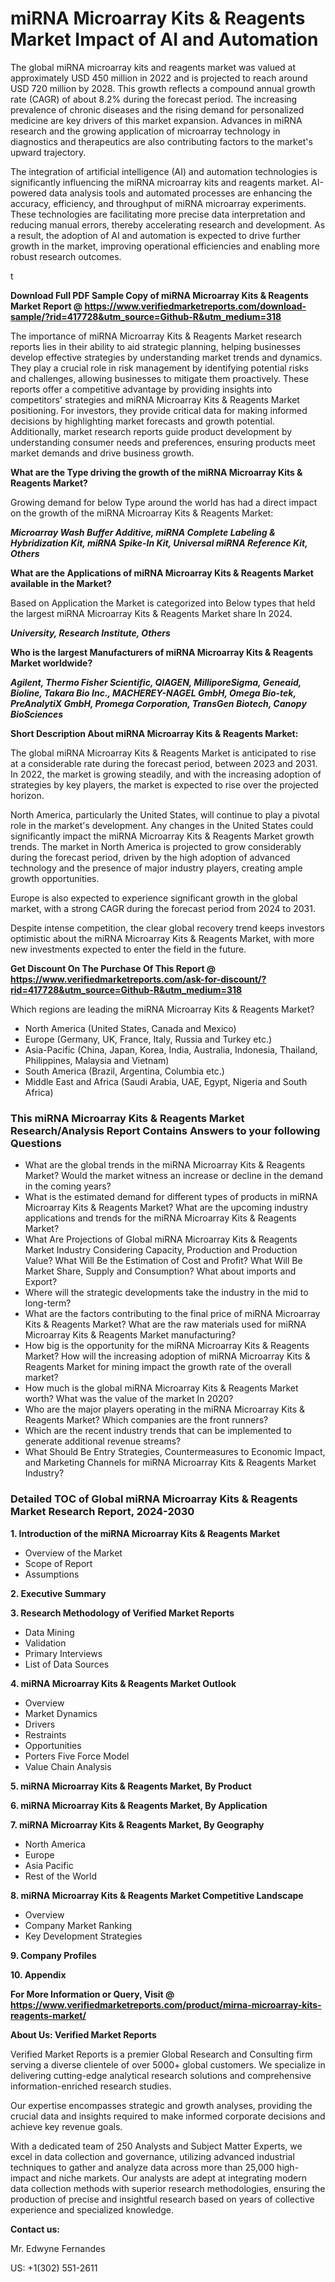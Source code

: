 <meta name="title" content="Global miRNA Microarray Kits & Reagents Market Impact of AI and Automation"><meta name="description" content="The global miRNA microarray kits and reagents market was valued at approximately USD 450 million in 2022 and is projected to reach around USD 720 million by 2028. This"><meta name="title" content="miRNA Microarray Kits & Reagents Market Size, Share, Scope, Trends, Growth, Opportunities, Analysis, Forecast"><h1>miRNA Microarray Kits & Reagents Market Impact of AI and Automation</h1><p>The global miRNA microarray kits and reagents market was valued at approximately USD 450 million in 2022 and is projected to reach around USD 720 million by 2028. This growth reflects a compound annual growth rate (CAGR) of about 8.2% during the forecast period. The increasing prevalence of chronic diseases and the rising demand for personalized medicine are key drivers of this market expansion. Advances in miRNA research and the growing application of microarray technology in diagnostics and therapeutics are also contributing factors to the market's upward trajectory.</p><p>The integration of artificial intelligence (AI) and automation technologies is significantly influencing the miRNA microarray kits and reagents market. AI-powered data analysis tools and automated processes are enhancing the accuracy, efficiency, and throughput of miRNA microarray experiments. These technologies are facilitating more precise data interpretation and reducing manual errors, thereby accelerating research and development. As a result, the adoption of AI and automation is expected to drive further growth in the market, improving operational efficiencies and enabling more robust research outcomes.</p>t</p><p id="" class=""><strong>Download Full PDF Sample Copy of miRNA Microarray Kits & Reagents Market Report @ <a href="https://www.verifiedmarketreports.com/download-sample/?rid=417728&utm_source=Github-R&utm_medium=318" target="_blank">https://www.verifiedmarketreports.com/download-sample/?rid=417728&utm_source=Github-R&utm_medium=318</a></strong></p><p>The importance of&nbsp;miRNA Microarray Kits & Reagents Market research reports lies in their ability to aid strategic planning, helping businesses develop effective strategies by understanding market trends and dynamics. They play a crucial role in risk management by identifying potential risks and challenges, allowing businesses to mitigate them proactively. These reports offer a competitive advantage by providing insights into competitors' strategies and miRNA Microarray Kits & Reagents Market positioning. For investors, they provide critical data for making informed decisions by highlighting market forecasts and growth potential. Additionally, market research reports guide product development by understanding consumer needs and preferences, ensuring products meet market demands and drive business growth.</p><p><strong>What are the&nbsp;Type driving the growth of the miRNA Microarray Kits & Reagents Market?</strong></p><p id="" class="">Growing demand for below Type around the world has had a direct impact on the growth of the miRNA Microarray Kits & Reagents Market:</p><em><strong>Microarray Wash Buffer Additive, miRNA Complete Labeling & Hybridization Kit, miRNA Spike-In Kit, Universal miRNA Reference Kit, Others</strong></em></p><strong>What are the&nbsp;Applications&nbsp;of miRNA Microarray Kits & Reagents Market available in the Market?</strong></p><p id="" class="">Based on Application the Market is categorized into Below types that held the largest miRNA Microarray Kits & Reagents Market share In 2024.</p><em><strong>University, Research Institute, Others</strong></em></p><strong>Who is the largest Manufacturers of miRNA Microarray Kits & Reagents Market worldwide?</strong></p><p><em><strong>Agilent, Thermo Fisher Scientific, QIAGEN, MilliporeSigma, Geneaid, Bioline, Takara Bio Inc., MACHEREY-NAGEL GmbH, Omega Bio-tek, PreAnalytiX GmbH, Promega Corporation, TransGen Biotech, Canopy BioSciences</strong></em></p><p id="" class=""><strong>Short Description About miRNA Microarray Kits & Reagents Market:</strong></p><p>The global miRNA Microarray Kits & Reagents Market is anticipated to rise at a considerable rate during the forecast period, between 2023 and 2031. In 2022, the market is growing steadily, and with the increasing adoption of strategies by key players, the market is expected to rise over the projected horizon.</p><p>North America, particularly the United States, will continue to play a pivotal role in the market's development. Any changes in the United States could significantly impact the miRNA Microarray Kits & Reagents Market growth trends. The market in North America is projected to grow considerably during the forecast period, driven by the high adoption of advanced technology and the presence of major industry players, creating ample growth opportunities.</p><p>Europe is also expected to experience significant growth in the global market, with a strong CAGR during the forecast period from 2024 to 2031.</p><p>Despite intense competition, the clear global recovery trend keeps investors optimistic about the miRNA Microarray Kits & Reagents Market, with more new investments expected to enter the field in the future.</p><p id="" class=""><strong>Get Discount On The Purchase Of This Report @ <a href="https://www.verifiedmarketreports.com/ask-for-discount/?rid=417728&utm_source=Github-R&utm_medium=318" target="_blank">https://www.verifiedmarketreports.com/ask-for-discount/?rid=417728&utm_source=Github-R&utm_medium=318</a></strong></p>Which regions are leading the miRNA Microarray Kits & Reagents Market?</p><ul><li>North America (United States, Canada and Mexico)</li><li>Europe (Germany, UK, France, Italy, Russia and Turkey etc.)</li><li>Asia-Pacific (China, Japan, Korea, India, Australia, Indonesia, Thailand, Philippines, Malaysia and Vietnam)</li><li>South America (Brazil, Argentina, Columbia etc.)</li><li>Middle East and Africa (Saudi Arabia, UAE, Egypt, Nigeria and South Africa)</li></ul><h3 id="" class="">This miRNA Microarray Kits & Reagents Market Research/Analysis Report Contains Answers to your following Questions</h3><ul><li>What are the global trends in the miRNA Microarray Kits & Reagents Market? Would the market witness an increase or decline in the demand in the coming years?</li><li>What is the estimated demand for different types of products in miRNA Microarray Kits & Reagents Market? What are the upcoming industry applications and trends for the miRNA Microarray Kits & Reagents Market?</li><li>What Are Projections of Global miRNA Microarray Kits & Reagents Market Industry Considering Capacity, Production and Production Value? What Will Be the Estimation of Cost and Profit? What Will Be Market Share, Supply and Consumption? What about imports and Export?</li><li>Where will the strategic developments take the industry in the mid to long-term?</li><li>What are the factors contributing to the final price of miRNA Microarray Kits & Reagents Market? What are the raw materials used for miRNA Microarray Kits & Reagents Market manufacturing?</li><li>How big is the opportunity for the miRNA Microarray Kits & Reagents Market? How will the increasing adoption of miRNA Microarray Kits & Reagents Market for mining impact the growth rate of the overall market?</li><li>How much is the global miRNA Microarray Kits & Reagents Market worth? What was the value of the market In 2020?</li><li>Who are the major players operating in the miRNA Microarray Kits & Reagents Market? Which companies are the front runners?</li><li>Which are the recent industry trends that can be implemented to generate additional revenue streams?</li><li>What Should Be Entry Strategies, Countermeasures to Economic Impact, and Marketing Channels for miRNA Microarray Kits & Reagents Market Industry?</li></ul><h3 id="" class="">Detailed TOC of Global miRNA Microarray Kits & Reagents Market Research Report, 2024-2030</h3><p id="" class=""><strong>1. Introduction of the miRNA Microarray Kits & Reagents Market</strong></p><ul><li>Overview of the Market</li><li>Scope of Report</li><li>Assumptions</li></ul><p id="" class=""><strong>2. Executive Summary</strong></p><p id="" class=""><strong>3. Research Methodology of Verified Market Reports</strong></p><ul><li>Data Mining</li><li>Validation</li><li>Primary Interviews</li><li>List of Data Sources</li></ul><p id="" class=""><strong>4. miRNA Microarray Kits & Reagents Market Outlook</strong></p><ul><li>Overview</li><li>Market Dynamics</li><li>Drivers</li><li>Restraints</li><li>Opportunities</li><li>Porters Five Force Model</li><li>Value Chain Analysis</li></ul><p id="" class=""><strong>5. miRNA Microarray Kits & Reagents Market, By Product</strong></p><p id="" class=""><strong>6. miRNA Microarray Kits & Reagents Market, By Application</strong></p><p id="" class=""><strong>7. miRNA Microarray Kits & Reagents Market, By Geography</strong></p><ul><li>North America</li><li>Europe</li><li>Asia Pacific</li><li>Rest of the World</li></ul><p id="" class=""><strong>8. miRNA Microarray Kits & Reagents Market Competitive Landscape</strong></p><ul><li>Overview</li><li>Company Market Ranking</li><li>Key Development Strategies</li></ul><p id="" class=""><strong>9. Company Profiles</strong></p><p id="" class=""><strong>10. Appendix</strong></p><p id="" class=""><strong>For More Information or Query, Visit @ <a href="https://www.verifiedmarketreports.com/product/mirna-microarray-kits-reagents-market/" target="_blank">https://www.verifiedmarketreports.com/product/mirna-microarray-kits-reagents-market/</a></strong></p><p id="" class=""><strong>About Us: Verified Market Reports</strong></p><p id="" class="">Verified Market Reports is a premier Global Research and Consulting firm serving a diverse clientele of over 5000+ global customers. We specialize in delivering cutting-edge analytical research solutions and comprehensive information-enriched research studies.</p><p id="" class="">Our expertise encompasses strategic and growth analyses, providing the crucial data and insights required to make informed corporate decisions and achieve key revenue goals.</p><p id="" class="">With a dedicated team of 250 Analysts and Subject Matter Experts, we excel in data collection and governance, utilizing advanced industrial techniques to gather and analyze data across more than 25,000 high-impact and niche markets. Our analysts are adept at integrating modern data collection methods with superior research methodologies, ensuring the production of precise and insightful research based on years of collective experience and specialized knowledge.</p><p id="" class=""><strong>Contact us:</strong></p><p id="" class="">Mr. Edwyne Fernandes</p><p id="" class="">US: +1(302) 551-2611</p>